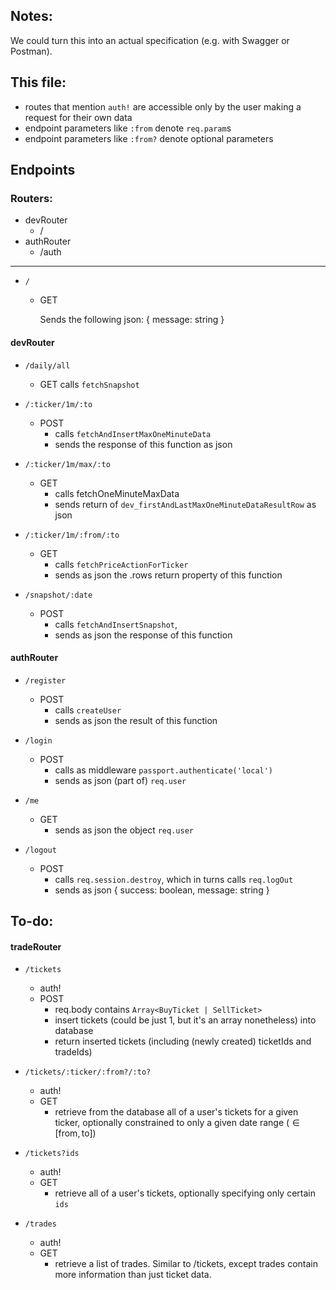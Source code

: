 ## Notes:

We could turn this into an actual specification (e.g. with Swagger or Postman).

## This file:

-   routes that mention `auth!` are accessible only by the user making a request
    for their own data
-   endpoint parameters like `:from` denote `req.param`s
-   endpoint parameters like `:from?` denote optional parameters

## Endpoints

### Routers:

-   devRouter
    -   /
-   authRouter
    -   /auth

---

-   `/`

    -   GET

        Sends the following json: { message: string }

#### devRouter

-   `/daily/all`

    -   GET
        calls `fetchSnapshot`

-   `/:ticker/1m/:to`

    -   POST
        -   calls `fetchAndInsertMaxOneMinuteData`
        -   sends the response of this function as json

-   `/:ticker/1m/max/:to`

    -   GET
        -   calls fetchOneMinuteMaxData
        -   sends return of `dev_firstAndLastMaxOneMinuteDataResultRow` as json

-   `/:ticker/1m/:from/:to`

    -   GET
        -   calls `fetchPriceActionForTicker`
        -   sends as json the .rows return property of this function

-   `/snapshot/:date`
    -   POST
        -   calls `fetchAndInsertSnapshot`,
        -   sends as json the response of this function

#### authRouter

-   `/register`
    -   POST
        -   calls `createUser`
        -   sends as json the result of this function
-   `/login`

    -   POST
        -   calls as middleware `passport.authenticate('local')`
        -   sends as json (part of) `req.user`

-   `/me`

    -   GET
        -   sends as json the object `req.user`

-   `/logout`
    -   POST
        -   calls `req.session.destroy`, which in turns calls `req.logOut`
        -   sends as json { success: boolean, message: string }

## To-do:

#### tradeRouter

-   `/tickets`

    -   auth!
    -   POST
        -   req.body contains `Array<BuyTicket | SellTicket>`
        -   insert tickets (could be just 1, but it's an array nonetheless) into database
        -   return inserted tickets (including (newly created) ticketIds and
            tradeIds)

-   `/tickets/:ticker/:from?/:to?`
    -   auth!
    -   GET
        -   retrieve from the database all of a user's tickets for a given ticker,
            optionally constrained to only a given date range ($\in [\text{from},
          \text{to}]$)
-   `/tickets?ids`
    -   auth!
    -   GET
        -   retrieve all of a user's tickets, optionally specifying only certain `ids`
-   `/trades`
    -   auth!
    -   GET
        -   retrieve a list of trades. Similar to /tickets, except trades contain
            more information than just ticket data.
